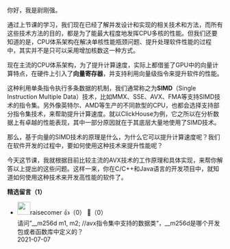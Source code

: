 你好，我是尉刚强。

通过上节课的学习，我们现在已经了解并发设计和实现的相关技术和方法，而所有这些技术方法的目的，都是为了能最大程度地发挥CPU多核的性能。但我们还要知道的是，CPU体系架构在解决单核性能瓶颈问题、提升处理软件性能的过程中，其实并不是只可以采用增加核数这一种方式。

现在主流的CPU体系架构，为了提升计算速度，实际上都借鉴了GPU中的向量计算特点，在硬件上引入了**向量寄存器**，并支持利用向量级指令来提升软件的性能。

这种利用单条指令执行多条数据的机制，我们通常称之为**SIMD**（Single Instruction Multiple Data）技术，比如MMX、SSE、AVX、FMA等支持SIMD技术的指令集。另外像英特尔、AMD等生产的不同款型的CPU，也都会选择支持部分指令集技术，来帮助提升计算速度。就以ClickHouse为例，它之所以在分析数据上有卓越的性能表现，其中一部分原因就在于其底层大量地使用了SIMD技术。

那么，基于向量的SIMD技术的原理是什么，为什么它可以提升计算速度呢？我们在软件开发的过程中，要如何使用这种技术来提升性能呢？

今天这节课，我就根据目前比较主流的AVX技术的工作原理和具体实现，来帮你解答以上提出的这些问题。这样一来，你在C/C++和Java语言的开发项目中，就知道如何使用这种技术来开发高性能的软件了。
<div><strong>精选留言（1）</strong></div><ul>
<li><img src="http://thirdwx.qlogo.cn/mmopen/vi_32/Q0j4TwGTfTKtlEYuHnR8VdRkNPcmkIqTM9DKahpcpicDdBvcmBWMIAAhBrd0QNWvl09slqrzB5TibryVcIfPmb7Q/132" width="30px"><span>raisecomer</span> 👍（0） 💬（0）<div>请问”__m256d m1, m2; &#47;&#47;avx指令集中支持的数据类“，__m256d是哪个开发包或者函数库中定义的？</div>2021-07-07</li><br/>
</ul>